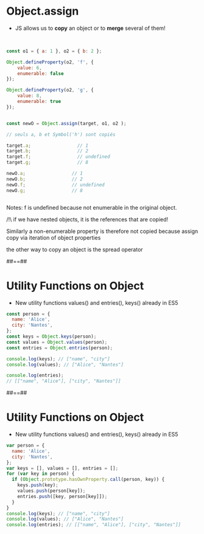 <!-- .slide: class="with-code" -->
# Object.assign

- JS allows us to **copy** an object or to **merge** several of them!

<br />

<div class="row">
<div class="column">

```javascript
const o1 = { a: 1 }, o2 = { b: 2 };

Object.defineProperty(o2, 'f', {
    value: 6,
    enumerable: false
});

Object.defineProperty(o2, 'g', {
    value: 8,
    enumerable: true
});
```
</div>
<div class="column">

```javascript
const newO = Object.assign(target, o1, o2 );

// seuls a, b et Symbol('h') sont copiés

target.a;                 // 1
target.b;                 // 2
target.f;                 // undefined
target.g;                 // 8

newO.a;                 // 1
newO.b;                 // 2
newO.f;                 // undefined
newO.g;                 // 8
```

</div>
</div>

Notes:
f is undefined because not enumerable in the original object.

/!\ if we have nested objects, it is the references that are copied!

Similarly a non-enumerable property is therefore not copied because assign copy via iteration of object properties

the other way to copy an object is the spread operator

##==##

<!-- .slide: class="with-code" -->

# Utility Functions on Object

- New utility functions values() and entries(), keys() already in ES5

```javascript
const person = {
  name: 'Alice',
  city: 'Nantes',
};
const keys = Object.keys(person);
const values = Object.values(person);
const entries = Object.entries(person);

console.log(keys); // ["name", "city"]
console.log(values); // ["Alice", "Nantes"]

console.log(entries);
// [["name", "Alice"], ["city", "Nantes"]]
```
<!-- .element: class="fragment" -->

##==##

<!-- .slide: class="with-code" -->

# Utility Functions on Object

- New utility functions values() and entries(), keys() already in ES5

```javascript
var person = {
  name: 'Alice',
  city: 'Nantes',
};
var keys = [], values = [], entries = [];
for (var key in person) {
  if (Object.prototype.hasOwnProperty.call(person, key)) {
    keys.push(key);
    values.push(person[key]);
    entries.push([key, person[key]]);
  }
}
console.log(keys); // ["name", "city"]
console.log(values); // ["Alice", "Nantes"]
console.log(entries); // [["name", "Alice"], ["city", "Nantes"]]
```
<!-- .element: class="fragment" -->
